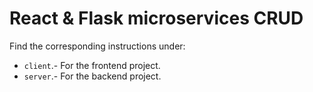# React & Flask microservices CRUD 

Find the corresponding instructions under:

 - `client`.- For the frontend project.
 - `server`.- For the backend project.